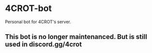 # 4CROT-bot
Personal bot for 4CROT's server.

## This bot is no longer maintenanced. But is still used in discord.gg/4crot

